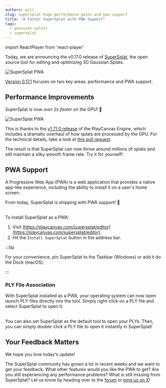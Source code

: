 ```yaml
---
authors: will
slug: supersplat-huge-performance-gains-and-pwa-support
title: "A Faster SuperSplat with PWA Support"
tags:
  - gaussian-splats
  - supersplat
---
```


import ReactPlayer from 'react-player'

Today, we are announcing the v0.17.0 release of [SuperSplat](https://playcanvas.com/supersplat/editor), the open source tool for editing and optimizing 3D Gaussian Splats.

![SuperSplat PWA](/img/supersplat-pwa-sculpture.png)

[Version 0.17.1](https://github.com/playcanvas/supersplat/releases/tag/v1.17.1) focuses on two key areas: performance and PWA support.

## Performance Improvements

SuperSplat is now *over 2x faster on the GPU*! 🏃

![SuperSplat PWA](/img/engine-splat-performance.webp)

This is thanks to the [v1.71.0 release](https://github.com/playcanvas/engine/releases/tag/v1.71.0) of the PlayCanvas Engine, which includes a dramatic overhaul of how splats are processed by the GPU. For the technical details, take a look at [this pull request](https://github.com/playcanvas/engine/pull/6357).

The result is that SuperSplat can now throw around millions of splats and still maintain a silky smooth frame rate. Try it for yourself!

## PWA Support

A Progressive Web App (PWA) is a web application that provides a native app-like experience, including the ability to install it on a user's home screen.

From today, SuperSplat is shipping with PWA support! 🎉

<ReactPlayer playing={true} muted={true} loop={true} controls url="/img/supersplat-pwa-install.mp4" />

<br />
To install SuperSplat as a PWA:

1. Visit [https://playcanvas.com/supersplat/editor](https://playcanvas.com/supersplat/editor).
2. Hit the `Install SuperSplat` button in the address bar.

:::tip

For your convenience, pin SuperSplat to the Taskbar (Windows) or add it do the Dock (macOS).

:::

### PLY File Association

With SuperSplat installed as a PWA, your operating system can now open launch PLY files directly into the tool. Simply right-click on a PLY file and select SuperSplat to open it.

<ReactPlayer playing={true} muted={true} loop={true} controls url="/img/supersplat-pwa-file-association.mp4" />

<br />
You can also set SuperSplat as the default tool to open your PLYs. Then, you can simply double-click a PLY file to open it instantly in SuperSplat!

## Your Feedback Matters

We hope you love today's update!

The SuperSplat community has grown a lot in recent weeks and we want to get your feedback. What other features would you like the PWA to get? Are you still experiencing any performance problems? What is still missing from SuperSplat? Let us know by heading over to the [forum](https://forum.playcanvas.com) or [ping us on X](https://x.com/playcanvas)!
